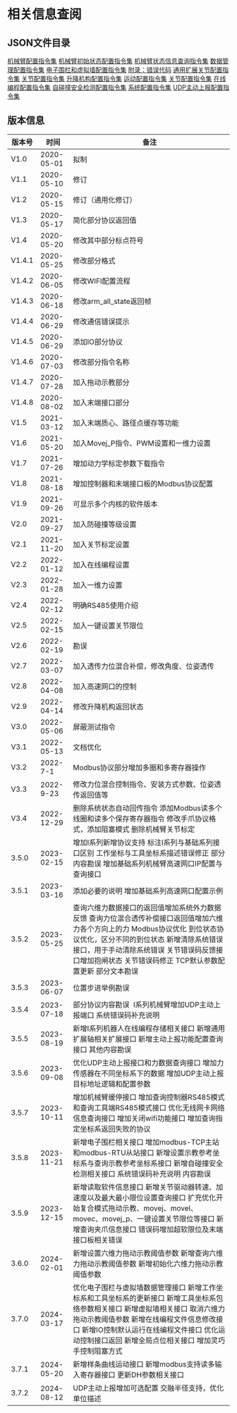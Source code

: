 # 相关信息查阅

## JSON文件目录

[机械臂配置指令集](../json/armConfig.md)
[机械臂初始状态配置指令集](../json/armInit.md)
[机械臂状态信息查询指令集](../json/armState.md)
[数据管理配置指令集](../json/dataManagement.md)
[电子围栏和虚拟墙配置指令集](../json/electronicFence.md)
[附录：错误代码](../json/errorList.md)
[通用扩展关节配置指令集](../json/expandControl.md)
[关节配置指令集](../json/jointConfig.md)
[升降机构配置指令集](../json/liftControl.md)
[运动配置指令集](../json/motionConfig.md)
[关节配置指令集](../json/jointConfig.md)
[在线编程配置指令集](../json/onlineProgram.md)
[自碰撞安全检测配置指令集](../json/systemConfig.md)
[系统配置指令集](../json/onlineProgram.md)
[UDP主动上报配置指令集](../json/udpConfig.md)

## 版本信息

|  **版本号**  |  **时间**  |  **备注**  |
| --- | --- | --- |
|  V1.0  |  2020-05-01  |  拟制  |
|  V1.1  |  2020-05-10  |  修订  |
|  V1.2  |  2020-05-15  |  修订（通用化修订）  |
|  V1.3  |  2020-05-17  |  简化部分协议返回值  |
|  V1.4  |  2020-05-20  |  修改其中部分标点符号  |
|  V1.4.1  |  2020-05-25  |  修改部分格式  |
|  V1.4.2  |  2020-06-05  |  修改WIFI配置流程  |
|  V1.4.3  |  2020-06-18  |  修改arm\_all\_state返回帧  |
|  V1.4.4  |  2020-06-29  |  修改通信错误提示  |
|  V1.4.5  |  2020-06-29  |  添加IO部分协议  |
|  V1.4.6  |  2020-07-03  |  修改部分指令名称  |
|  V1.4.7  |  2020-07-28  |  加入拖动示教部分  |
|  V1.4.8  |  2020-08-02  |  加入末端接口部分  |
|  V1.5  |  2021-03-12  |  加入末端质心、路径点缓存等功能  |
|  V1.6  |  2021-05-20  |  加入Movej\_P指令、PWM设置和一维力设置  |
|  V1.7  |  2021-07-26  |  增加动力学标定参数下载指令  |
|  V1.8  |  2021-08-18  |  增加控制器和末端接口板的Modbus协议配置  |
|  V1.9  |  2021-09-26  |  可显示多个内核的软件版本  |
|  V2.0  |  2021-09-27  |  加入防碰撞等级设置  |
|  V2.1  |  2021-11-20  |  加入关节标定设置  |
|  V2.2  |  2022-01-12  |  加入在线编程设置  |
|  V2.3  |  2022-01-28  |  加入一维力设置  |
|  V2.4  |  2022-02-12  |  明确RS485使用介绍  |
|  V2.5  |  2022-02-15  |  加入一键设置关节限位  |
|  V2.6  |  2022-02-19  |  勘误  |
|  V2.7  |  2022-03-07  |  加入透传力位混合补偿，修改角度、位姿透传  |
|  V2.8  |  2022-04-08  |  加入高速网口的控制  |
|  V2.9  |  2022-04-14  |  修改升降机构返回状态  |
|  V3.0  |  2022-05-06  |  屏蔽测试指令  |
|  V3.1  |  2022-05-13  |  文档优化  |
|  V3.2  |  2022-7-1  |  Modbus协议部分增加多圈和多寄存器操作  |
|  V3.3  |  2022-9-23  |  修改力位混合控制指令、安装方式参数、位姿透传返回值等  |
|  V3.4  |  2022-12-29  |  删除系统状态自动回传指令 添加Modbus读多个线圈和读多个保存寄存器指令 修改手爪协议格式，添加阻塞模式 删除机械臂关节标定  |
|  3.5.0  |  2023-02-15  |  增加I系列新增协议支持 标注I系列与基础系列接口区别 工作坐标与工具坐标系描述错误修正 部分内容勘误 增加基础系列机械臂高速网口IP配置与查询接口  |
|  3.5.1  |  2023-03-16  |  添加必要的说明 增加基础系列高速网口配置示例  |
|  3.5.2  |  2023-05-25  |  查询六维力数据接口的返回值增加系统外力数据反馈 查询力位混合透传补偿接口返回值增加六维力各个方向上的力 Modbus协议优化 到位状态协议优化，区分不同的到位状态 新增清除系统错误接口，用于手动清除系统错误 关节错误码反馈接口增加抱闸状态 关节错误码修正 TCP默认参数配置更新 部分文本勘误  |
|  3.5.3  |  2023-06-07  |  位置步进举例勘误  |
|  3.5.4  |  2023-07-18  |  部分协议内容勘误  I系列机械臂增加UDP主动上报端口 系统错误码补充说明  |
|  3.5.5  |  2023-08-19  |  新增I系列机器人在线编程存储相关接口 新增通用扩展轴相关扩展接口 新增主动上报功能配置查询接口 其他内容勘误  |
|  3.5.6  |  2023-09-08  |  优化UDP主动上报接口和力数据查询接口 增加力传感器在不同坐标系下的数据 增加UDP主动上报目标地址逻辑和配置参数  |
|  3.5.7  |  2023-10-11  |  增加机械臂缓停接口 增加查询控制器RS485模式和查询工具端RS485模式接口 优化无线网卡网络信息查询接口 增加关闭wifi功能接口 增加查询指定坐标系返回失败的协议  |
|  3.5.8  |  2023-11-21  |  新增电子围栏相关接口 增加modbus-TCP主站和modbus-RTU从站接口 新增设置示教参考坐标系与查询示教参考坐标系接口 新增自碰撞安全检测相关接口 系统错误码补充说明 内容勘误  |
|  3.5.9  |  2023-12-15  |  新增读取软件信息接口 新增关节驱动器转速、加速度以及最大最小限位设置查询接口 扩充优化开始复合模式拖动示教、movej、movel、movec、movej\_p、一键设置关节限位等接口 新增查询夹爪信息接口 错误码增加超软限位及末端接口板相关错误  |
|  3.6.0  |  2024-02-01  |  新增设置六维力拖动示教阈值参数 新增查询六维力拖动示教阈值参数 新增初始化六维力拖动示教阈值参数  |
|  3.7.0  |  2024-03-17  |  优化电子围栏与虚拟墙数据管理接口 新增工作坐标系和工具坐标系的更新接口 新增工具坐标系包络参数相关接口 新增虚拟墙相关接口 取消六维力拖动示教阈值参数 新增在线编程文件信息修改接口 新增IO控制默认运行在线编程文件接口 优化运动控制接口返回 新增全局点位相关接口 增加灵巧手控制阻塞方式  |
|  3.7.1  |  2024-05-20  |  新增样条曲线运动接口 新增modbus支持读多输入寄存器接口 更新DH参数相关接口  |
|  3.7.2  |  2024-08-12  |  UDP主动上报增加可选配置 交融半径支持，优化单位描述  |
